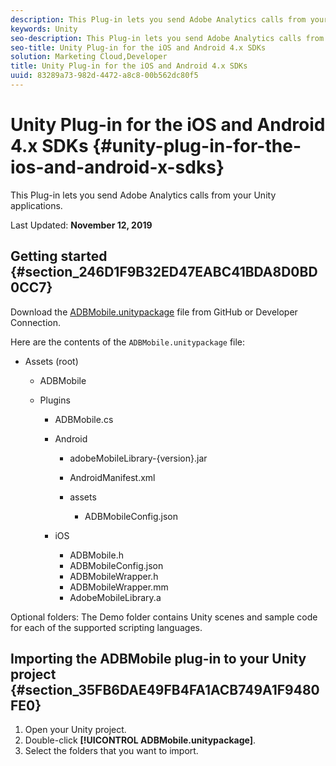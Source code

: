 ```yaml
---
description: This Plug-in lets you send Adobe Analytics calls from your Unity applications.
keywords: Unity
seo-description: This Plug-in lets you send Adobe Analytics calls from your Unity applications.
seo-title: Unity Plug-in for the iOS and Android 4.x SDKs
solution: Marketing Cloud,Developer
title: Unity Plug-in for the iOS and Android 4.x SDKs
uuid: 83289a73-982d-4472-a8c8-00b562dc80f5
---
```


# Unity Plug-in for the iOS and Android 4.x SDKs {#unity-plug-in-for-the-ios-and-android-x-sdks}

This Plug-in lets you send Adobe Analytics calls from your Unity applications.

Last Updated: **November 12, 2019**

## Getting started {#section_246D1F9B32ED47EABC41BDA8D0BD0CC7}

Download the [ADBMobile.unitypackage](https://github.com/Adobe-Marketing-Cloud/mobile-services/releases) file from GitHub or Developer Connection.

Here are the contents of the `ADBMobile.unitypackage` file:

* Assets (root)

  * ADBMobile
  
  * Plugins

    * ADBMobile.cs 
    * Android

      * adobeMobileLibrary-{version}.jar 
      * AndroidManifest.xml 
      * assets

        * ADBMobileConfig.json

    * iOS

      * ADBMobile.h 
      * ADBMobileConfig.json 
      * ADBMobileWrapper.h 
      * ADBMobileWrapper.mm 
      * AdobeMobileLibrary.a

Optional folders: The Demo folder contains Unity scenes and sample code for each of the supported scripting languages.

## Importing the ADBMobile plug-in to your Unity project {#section_35FB6DAE49FB4FA1ACB749A1F9480FE0}

1. Open your Unity project. 
1. Double-click **[!UICONTROL ADBMobile.unitypackage]**. 
1. Select the folders that you want to import.

